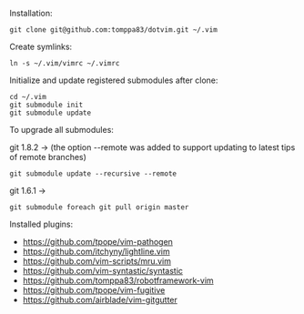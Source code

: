 Installation:

    git clone git@github.com:tomppa83/dotvim.git ~/.vim

Create symlinks:

    ln -s ~/.vim/vimrc ~/.vimrc

Initialize and update registered submodules after clone:

    cd ~/.vim
    git submodule init
    git submodule update

To upgrade all submodules:

git 1.8.2 -> (the option --remote was added to support updating to latest tips of remote branches)

    git submodule update --recursive --remote

git 1.6.1 ->

    git submodule foreach git pull origin master

Installed plugins:

- https://github.com/tpope/vim-pathogen
- https://github.com/itchyny/lightline.vim
- https://github.com/vim-scripts/mru.vim
- https://github.com/vim-syntastic/syntastic
- https://github.com/tomppa83/robotframework-vim
- https://github.com/tpope/vim-fugitive
- https://github.com/airblade/vim-gitgutter
